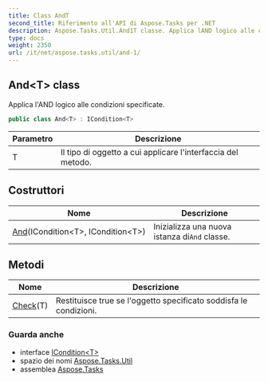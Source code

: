 ```yaml
---
title: Class AndT
second_title: Riferimento all'API di Aspose.Tasks per .NET
description: Aspose.Tasks.Util.And1T classe. Applica lAND logico alle condizioni specificate.
type: docs
weight: 2350
url: /it/net/aspose.tasks.util/and-1/
---
```

## And&lt;T&gt; class

Applica l'AND logico alle condizioni specificate.

```csharp
public class And<T> : ICondition<T>
```

| Parametro | Descrizione |
| --- | --- |
| T | Il tipo di oggetto a cui applicare l'interfaccia del metodo. |

## Costruttori

| Nome | Descrizione |
| --- | --- |
| [And](and/)(ICondition&lt;T&gt;, ICondition&lt;T&gt;) | Inizializza una nuova istanza di`And` classe. |

## Metodi

| Nome | Descrizione |
| --- | --- |
| [Check](../../aspose.tasks.util/and-1/check/)(T) | Restituisce true se l'oggetto specificato soddisfa le condizioni. |

### Guarda anche

* interface [ICondition&lt;T&gt;](../icondition-1/)
* spazio dei nomi [Aspose.Tasks.Util](../../aspose.tasks.util/)
* assemblea [Aspose.Tasks](../../)


